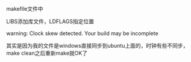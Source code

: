 makefile文件中

LIBS添加库文件，LDFLAGS指定位置



warning: Clock skew detected. Your build may be incomplete

其实是因为我的文件是windows直接同步到ubuntu上面的，时钟有些不同步，make clean之后重新make就OK了
